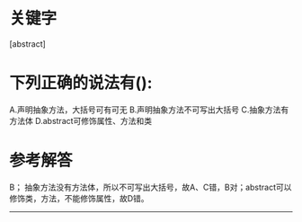 # 关键字

[abstract]

# 下列正确的说法有():

A.声明抽象方法，大括号可有可无
B.声明抽象方法不可写出大括号
C.抽象方法有方法体
D.abstract可修饰属性、方法和类

# 参考解答
B；
抽象方法没有方法体，所以不可写出大括号，故A、C错，B对；abstract可以修饰类，方法，不能修饰属性，故D错。

---
